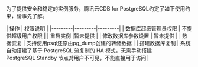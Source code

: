 为了提供安全和稳定的实例服务，腾讯云CDB for PostgreSQL约定了如下使用约束，请事先了解。

| 操作 | 权限说明 |
|---------|---------|---------|
| 数据库超级管理员权限 | 不提供超级用户权限 | 
| 重启实例 |暂未提供 | 
| 修改数据库参数设置 | 暂未提供 | 
| 数据恢复 | 支持使用psql还原由pg_dump创建的转储数据 | 
| 搭建数据库复制 | 系统自动搭建了基于 PostgreSQL 流复制的 HA 模式，无需手动搭建<br>PostgreSQL Standby 节点对用户不可见，不能直接用于访问| 



